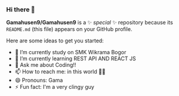 ### Hi there 👋


**Gamahusen9/Gamahusen9** is a ✨ _special_ ✨ repository because its `README.md` (this file) appears on your GitHub profile.

Here are some ideas to get you started:

- 🔭 I’m currently study on SMK Wikrama Bogor
- 🌱 I’m currently learning REST API AND REACT JS
- 💬 Ask me about Coding!!
- 📫 How to reach me: in this world 👾🤖
- 😄 Pronouns: Gama 
- ⚡ Fun fact: I'm a very clingy guy

